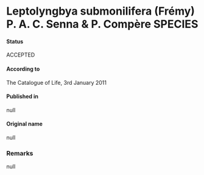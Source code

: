 Leptolyngbya submonilifera (Frémy) P. A. C. Senna & P. Compère SPECIES
=======

#### Status
ACCEPTED

#### According to
The Catalogue of Life, 3rd January 2011

#### Published in
null

#### Original name
null

### Remarks
null